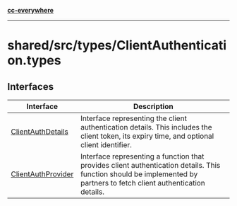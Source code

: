 [**cc-everywhere**](../../../../index.md)

***

# shared/src/types/ClientAuthentication.types

## Interfaces

| Interface | Description |
| ------ | ------ |
| [ClientAuthDetails](../client-authentication-types/interfaces/client-auth-details.md) | Interface representing the client authentication details. This includes the client token, its expiry time, and optional client identifier. |
| [ClientAuthProvider](../client-authentication-types/interfaces/client-auth-provider.md) | Interface representing a function that provides client authentication details. This function should be implemented by partners to fetch client authentication details. |
